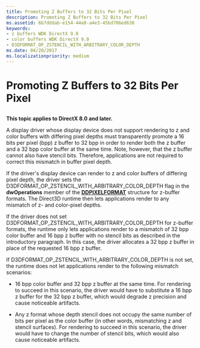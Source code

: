```yaml
---
title: Promoting Z Buffers to 32 Bits Per Pixel
description: Promoting Z Buffers to 32 Bits Per Pixel
ms.assetid: 6b7dddab-e154-44e8-a4e3-45bd706ed638
keywords:
- z buffers WDK DirectX 9.0
- color buffers WDK DirectX 9.0
- D3DFORMAT_OP_ZSTENCIL_WITH_ARBITRARY_COLOR_DEPTH
ms.date: 04/20/2017
ms.localizationpriority: medium
---
```


# Promoting Z Buffers to 32 Bits Per Pixel


## <span id="ddk_promoting_z_buffers_to_32_bits_per_pixel_gg"></span><span id="DDK_PROMOTING_Z_BUFFERS_TO_32_BITS_PER_PIXEL_GG"></span>


**This topic applies to DirectX 8.0 and later.**

A display driver whose display device does not support rendering to z and color buffers with differing pixel depths must transparently promote a 16 bits per pixel (bpp) z buffer to 32 bpp in order to render both the z buffer and a 32 bpp color buffer at the same time. Note, however, that the z buffer cannot also have stencil bits. Therefore, applications are not required to correct this mismatch in buffer pixel depth.

If the driver's display device can render to z and color buffers of differing pixel depth, the driver sets the D3DFORMAT\_OP\_ZSTENCIL\_WITH\_ARBITRARY\_COLOR\_DEPTH flag in the **dwOperations** member of the [**DDPIXELFORMAT**](https://msdn.microsoft.com/library/windows/hardware/ff550274) structure for z-buffer formats. The Direct3D runtime then lets applications render to any mismatch of z- and color-pixel depths.

If the driver does not set D3DFORMAT\_OP\_ZSTENCIL\_WITH\_ARBITRARY\_COLOR\_DEPTH for z-buffer formats, the runtime only lets applications render to a mismatch of 32 bpp color buffer and 16 bpp z buffer with no stencil bits as described in the introductory paragraph. In this case, the driver allocates a 32 bpp z buffer in place of the requested 16 bpp z buffer.

If D3DFORMAT\_OP\_ZSTENCIL\_WITH\_ARBITRARY\_COLOR\_DEPTH is not set, the runtime does not let applications render to the following mismatch scenarios:

-   16 bpp color buffer and 32 bpp z buffer at the same time. For rendering to succeed in this scenario, the driver would have to substitute a 16 bpp z buffer for the 32 bpp z buffer, which would degrade z precision and cause noticeable artifacts.

-   Any z format whose depth stencil does not occupy the same number of bits per pixel as the color buffer (in other words, mismatching z and stencil surfaces). For rendering to succeed in this scenario, the driver would have to change the number of stencil bits, which would also cause noticeable artifacts.

 

 






